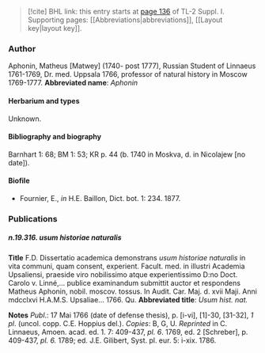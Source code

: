 > [!cite] BHL link: this entry starts at [page 136](https://www.biodiversitylibrary.org/page/33264863) of TL-2 Suppl. I.
> Supporting pages: [[Abbreviations|abbreviations]], [[Layout key|layout key]].

### Author

Aphonin, Matheus \[Matwey\] (1740- post 1777), Russian Student of Linnaeus 1761-1769, Dr. med. Uppsala 1766, professor of natural history in Moscow 1769-1777. 
**Abbreviated name**: *Aphonin*

#### Herbarium and types

Unknown.

#### Bibliography and biography

Barnhart 1: 68; BM 1: 53; KR p. 44 (b. 1740 in Moskva, d. in Nicolajew \[no date\]).

#### Biofile

- Fournier, E., *in* H.E. Baillon, Dict. bot. 1: 234. 1877.

### Publications

##### n.19.316. usum historiae naturalis

**Title**
F.D. Dissertatio academica demonstrans *usum historiae naturalis* in vita communi, quam consent, experient. Facult. med. in illustri Academia Upsaliensi, praeside viro nobilissimo atque experientissimo D:no Doct. Carolo v. Linné,... publice examinandum submittit auctor et respondens Matheus Aphonin, nobil. moscov. tossus. In Audit. Car. Maj. d. xvii Maji. Anni mdcclxvi H.A.M.S. Upsaliae... 1766. Qu.
**Abbreviated title**: *Usum hist. nat.*

**Notes**
*Publ*.: 17 Mai 1766 (date of defense thesis), p. \[i-vi\], \[1\]-30, \[31-32\], *1 pl*. (uncol. copp. C.E. Hoppius del.). *Copies*: B, G, U.
*Reprinted* in C. Linnaeus, Amoen. acad. ed. 1. 7: 409-437, *pl. 6*. 1769, ed. 2 \[Schreber\], p. 409-437, *pl. 6.* 1789; ed. J.E. Gilibert, Syst. pl. eur. 5: i-xix. 1786.

